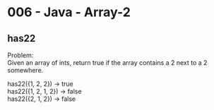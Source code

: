 006 - Java - Array-2
=====================

has22
------

Problem:  
Given an array of ints, return true if the array contains a 2 next to a 2 somewhere. 
>
has22({1, 2, 2}) → true  
has22({1, 2, 1, 2}) → false  
has22({2, 1, 2}) → false  
